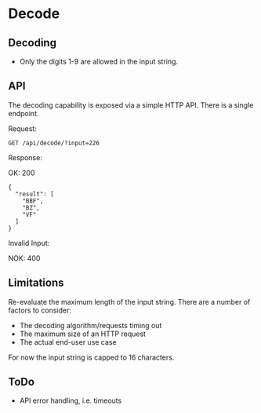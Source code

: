 # Decode

## Decoding

- Only the digits 1-9 are allowed in the input string.

## API

The decoding capability is exposed via a simple HTTP API. There is a single
endpoint.

Request:

    GET /api/decode/?input=226

Response:

OK: 200

    {
      "result": [
        "BBF",
        "BZ",
        "VF"
      ]
    }

Invalid Input:

NOK: 400

## Limitations
Re-evaluate the maximum length of the input string. There are a number of
factors to consider:

- The decoding algorithm/requests timing out
- The maximum size of an HTTP request
- The actual end-user use case

For now the input string is capped to 16 characters.

## ToDo
- API error handling, i.e. timeouts
